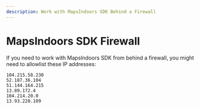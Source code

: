 ```yaml
---
description: Work with MapsIndoors SDK Behind a Firewall
---
```


# MapsIndoors SDK Firewall

If you need to work with MapsIndoors SDK from behind a firewall, you might need to allowlist these IP addresses:

```
104.215.58.230
52.187.36.104
51.144.164.215
13.89.172.4
104.214.20.0
13.93.220.109
```
